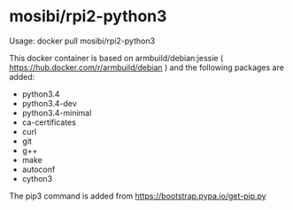 # mosibi/rpi2-python3

Usage: docker pull mosibi/rpi2-python3

This docker container is based on armbuild/debian:jessie ( https://hub.docker.com/r/armbuild/debian )
and the following packages are added:

* python3.4
* python3.4-dev
* python3.4-minimal
* ca-certificates
* curl
* git
* g++
* make
* autoconf
* cython3

The pip3 command is added from https://bootstrap.pypa.io/get-pip.py 



